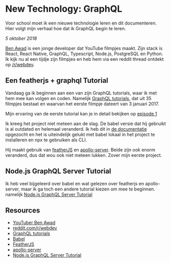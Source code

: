 # New Technology: GraphQL

Voor school moet ik een nieuwe technologie leren en dit documenteren. Hier volgt mijn verhaal hoe dat ik GraphQL begin te leren.

_5 oktober 2018_

[Ben Awad](https://www.youtube.com/user/99baddawg) is een jonge developer dat YouTube filmpjes maakt.
Zijn stack is React, React Native, GraphQL, Typescript, Node.js, PostgreSQL en Python. Ik kijk nu al een tijdje zijn filmpjes en heb hem via een reddit thread ontdekt op [/r/webdev](https://www.reddit.com/r/webdev/).

## Een featherjs + graphql Tutorial

Vandaag ga ik beginnen aan een van zijn GraphQL tutorials, waar ik met hem mee kan volgen en coden. Namelijk [GraphQL tutorials](https://www.youtube.com/watch?v=6Jw629xrkF8&list=PLN3n1USn4xlnd-eR3bEZvIr04yoiSRnUl), dat uit 35 filmpjes bestaat en waarvan het eerste filmpje dateert van 3 januari 2017.

Mijn ervaring van de eerste tutorial kan je in detail bekijken op [episode 1](./Ben_Awad/GraphQL_Tutorials/episode1.md)

Ik kreeg het project niet meteen aan de slag. De babel versie dat hij gebruikt is al outdated en helemaal veranderd. Ik heb dit in [de documentatie](https://babeljs.io/docs/en/usage) opgezocht en het is uiteindelijk gelukt met babel lokaal in het project te installeren en npx te gebruiken als CLI.

Hij maakt gebruik van [featherJS](https://docs.feathersjs.com/) en [apollo-server](https://www.apollographql.com/). Beide zijn ook enorm veranderd, dus dat wou ook niet meteen lukken. Zover mijn eerste project.

## Node.js GraphQL Server Tutorial

Ik heb veel bijgeleerd over babel en wat gelezen over featherjs en apollo-server, maar ik ga toch een andere tutorial kiezen om mee te beginnen. namelijk [Node.js GraphQL Server Tutorial](https://www.youtube.com/playlist?list=PLN3n1USn4xlnXfLBuSMFcYM5yei4oxdxB)

## Resources

- [YouTuber Ben Awad](https://www.youtube.com/user/99baddawg)
- [reddit.com/r/webdev](https://www.reddit.com/r/webdev/)
- [GraphQL tutorials](https://www.youtube.com/watch?v=6Jw629xrkF8&list=PLN3n1USn4xlnd-eR3bEZvIr04yoiSRnUl)
- [Babel](https://babeljs.io/docs/en/usage)
- [FeatherJS](https://docs.feathersjs.com/)
- [apollo-server](https://www.apollographql.com/)
- [Node.js GraphQL Server Tutorial](https://www.youtube.com/playlist?list=PLN3n1USn4xlnXfLBuSMFcYM5yei4oxdxB)
